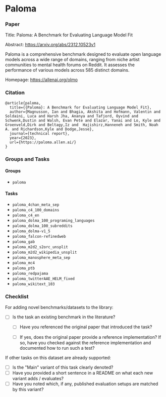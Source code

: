 # Paloma

### Paper
Title: Paloma: A Benchmark for Evaluating Language Model Fit

Abstract: https://arxiv.org/abs/2312.10523v1

Paloma is a comprehensive benchmark designed to evaluate open language models across a wide range of domains, ranging from niche artist communities to mental health forums on Reddit. It assesses the performance of various models across 585 distinct domains.

Homepage: https://allenai.org/olmo

### Citation
```
@article{paloma,
  title={{Paloma}: A Benchmark for Evaluating Language Model Fit},
  author={Magnusson, Ian and Bhagia, Akshita and Hofmann, Valentin and Soldaini, Luca and Harsh Jha, Ananya and Tafjord, Oyvind and Schwenk,Dustin and Walsh, Evan Pete and Elazar, Yanai and Lo, Kyle and Groenveld,Dirk and Beltagy,Iz and  Hajishirz,Hanneneh and Smith, Noah A. and Richardson,Kyle and Dodge,Jesse},
  journal={technical report},
  year={2023},
  url={https://paloma.allen.ai/}
}
```

### Groups and Tasks

#### Groups

* `paloma`

#### Tasks

* `paloma_4chan_meta_sep`
* `paloma_c4_100_domains`
* `paloma_c4_en`
* `paloma_dolma_100_programing_languages`
* `paloma_dolma_100_subreddits`
* `paloma_dolma-v1_5`
* `paloma_falcon-refinedweb`
* `paloma_gab`
* `paloma_m2d2_s2orc_unsplit`
* `paloma_m2d2_wikipedia_unsplit`
* `paloma_manosphere_meta_sep`
* `paloma_mc4`
* `paloma_ptb`
* `paloma_redpajama`
* `paloma_twitterAAE_HELM_fixed`
* `paloma_wikitext_103`

### Checklist

For adding novel benchmarks/datasets to the library:
* [ ] Is the task an existing benchmark in the literature?
  * [ ] Have you referenced the original paper that introduced the task?
  * [ ] If yes, does the original paper provide a reference implementation? If so, have you checked against the reference implementation and documented how to run such a test?


If other tasks on this dataset are already supported:
* [ ] Is the "Main" variant of this task clearly denoted?
* [ ] Have you provided a short sentence in a README on what each new variant adds / evaluates?
* [ ] Have you noted which, if any, published evaluation setups are matched by this variant?

